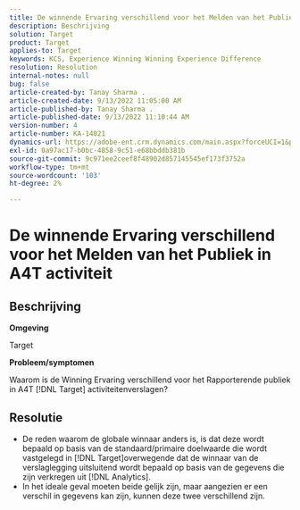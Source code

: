 ```yaml
---
title: De winnende Ervaring verschillend voor het Melden van het Publiek in A4T activiteit
description: Beschrijving
solution: Target
product: Target
applies-to: Target
keywords: KCS, Experience Winning Winning Experience Difference
resolution: Resolution
internal-notes: null
bug: false
article-created-by: Tanay Sharma .
article-created-date: 9/13/2022 11:05:00 AM
article-published-by: Tanay Sharma .
article-published-date: 9/13/2022 11:10:44 AM
version-number: 4
article-number: KA-14021
dynamics-url: https://adobe-ent.crm.dynamics.com/main.aspx?forceUCI=1&pagetype=entityrecord&etn=knowledgearticle&id=9227aee8-5333-ed11-9db1-002248086735
exl-id: 0a97ac17-b0bc-4858-9c51-e68bbddb381b
source-git-commit: 9c971ee2ceef8f48902d857145545ef173f3752a
workflow-type: tm+mt
source-wordcount: '103'
ht-degree: 2%

---
```


# De winnende Ervaring verschillend voor het Melden van het Publiek in A4T activiteit

## Beschrijving


<b>Omgeving</b>

Target



<b>Probleem/symptomen</b>

Waarom is de Winning Ervaring verschillend voor het Rapporterende publiek in A4T [!DNL Target] activiteitenverslagen?




## Resolutie


- De reden waarom de globale winnaar anders is, is dat deze wordt bepaald op basis van de standaard/primaire doelwaarde die wordt vastgelegd in [!DNL Target]overwegende dat de winnaar van de verslaglegging uitsluitend wordt bepaald op basis van de gegevens die zijn verkregen uit [!DNL Analytics].
- In het ideale geval moeten beide gelijk zijn, maar aangezien er een verschil in gegevens kan zijn, kunnen deze twee verschillend zijn.
